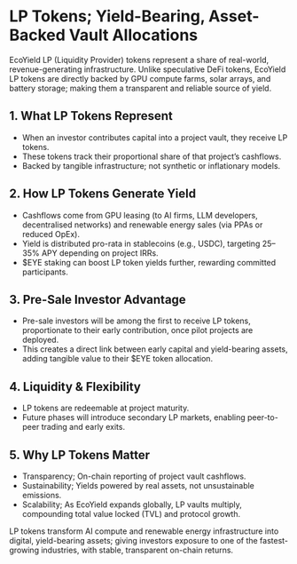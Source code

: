 # LP Tokens; Yield-Bearing, Asset-Backed Vault Allocations

EcoYield LP (Liquidity Provider) tokens represent a share of real-world,
revenue-generating infrastructure. Unlike speculative DeFi tokens,
EcoYield LP tokens are directly backed by GPU compute farms, solar
arrays, and battery storage; making them a transparent and reliable
source of yield.

## 1. What LP Tokens Represent

- When an investor contributes capital into a project vault, they
receive LP tokens.
- These tokens track their proportional share of that project’s
cashflows.
- Backed by tangible infrastructure; not synthetic or inflationary
models.

## 2. How LP Tokens Generate Yield

- Cashflows come from GPU leasing (to AI firms, LLM developers,
decentralised networks) and renewable energy sales (via PPAs or reduced
OpEx).
- Yield is distributed pro-rata in stablecoins (e.g., USDC), targeting
25–35% APY depending on project IRRs.
- $EYE staking can boost LP token yields further, rewarding committed
participants.

## 3. Pre-Sale Investor Advantage

- Pre-sale investors will be among the first to receive LP tokens,
proportionate to their early contribution, once pilot projects are
deployed.
- This creates a direct link between early capital and yield-bearing
assets, adding tangible value to their $EYE token allocation.

## 4. Liquidity & Flexibility

- LP tokens are redeemable at project maturity.
- Future phases will introduce secondary LP markets, enabling
peer-to-peer trading and early exits.

## 5. Why LP Tokens Matter

- Transparency; On-chain reporting of project vault cashflows.
- Sustainability; Yields powered by real assets, not unsustainable
emissions.
- Scalability; As EcoYield expands globally, LP vaults multiply,
compounding total value locked (TVL) and protocol growth.

LP tokens transform AI compute and renewable energy
infrastructure into digital, yield-bearing assets; giving investors
exposure to one of the fastest-growing industries, with stable,
transparent on-chain returns.
